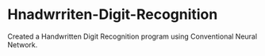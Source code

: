 # Hnadwrriten-Digit-Recognition
Created a Handwritten Digit Recognition program using Conventional Neural Network.
